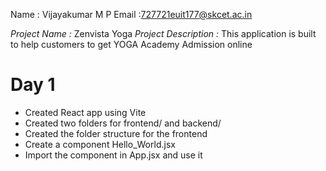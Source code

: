 Name : Vijayakumar M P
Email :727721euit177@skcet.ac.in

*Project Name :* Zenvista Yoga
*Project Description :* This application is built to help customers to get YOGA Academy Admission online

# Day 1

- Created React app using Vite
- Created two folders for frontend/ and backend/
- Created the folder structure for the frontend
- Create a component Hello_World.jsx
- Import the component in App.jsx and use it
